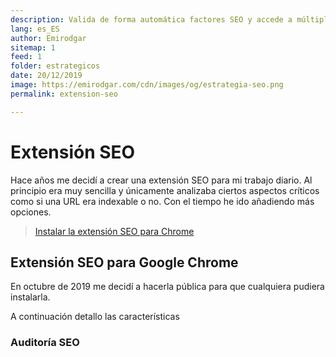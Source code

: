 ```yaml
---
description: Valida de forma automática factores SEO y accede a múltiples herramientas de forma sencilla
lang: es_ES
author: Emirodgar
sitemap: 1
feed: 1
folder: estrategicos
date: 20/12/2019
image: https://emirodgar.com/cdn/images/og/estrategia-seo.png
permalink: extension-seo

---
```


# Extensión SEO

Hace años me decidí a crear una extensión SEO para mi trabajo diario. Al principio era muy sencilla y únicamente analizaba ciertos aspectos críticos como si una URL era indexable o no. Con el tiempo he ido añadiendo más opciones.

> [Instalar la extensión SEO para Chrome](https://chrome.google.com/webstore/detail/emirodgar-seo/nlelfnhiohbflhkhomefbekimmbeahng)

## Extensión SEO para Google Chrome

En octubre de 2019 me decidí a hacerla pública para que cualquiera pudiera instalarla.

<amp-twitter 
  width="375"
  height="472"
  layout="responsive"
  data-tweetid="1187022113590382598">
</amp-twitter>

A continuación detallo las características

### Auditoría SEO
<!--stackedit_data:
eyJoaXN0b3J5IjpbLTI4MDc4MjkwMSwtNTcyMTc2NTk1XX0=
-->